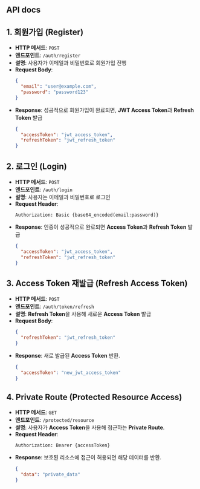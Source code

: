 ## API docs


## 1. 회원가입 (Register)

- **HTTP 메서드**: `POST`
- **엔드포인트**: `/auth/register`
- **설명**: 사용자가 이메일과 비밀번호로 회원가입 진행
- **Request Body**:
    ```json
    {
      "email": "user@example.com",
      "password": "password123"
    }
    ```
- **Response**: 성공적으로 회원가입이 완료되면, **JWT Access Token**과 **Refresh Token** 발급
    ```json
    {
      "accessToken": "jwt_access_token",
      "refreshToken": "jwt_refresh_token"
    }
    ```

## 2. 로그인 (Login)

- **HTTP 메서드**: `POST`
- **엔드포인트**: `/auth/login`
- **설명**: 사용자는 이메일과 비밀번호로 로그인
- **Request Header**:
    ```text
    Authorization: Basic {base64_encoded(email:password)}
    ```
- **Response**: 인증이 성공적으로 완료되면 **Access Token**과 **Refresh Token** 발급
    ```json
    {
      "accessToken": "jwt_access_token",
      "refreshToken": "jwt_refresh_token"
    }
    ```

## 3. Access Token 재발급 (Refresh Access Token)

- **HTTP 메서드**: `POST`
- **엔드포인트**: `/auth/token/refresh`
- **설명**: **Refresh Token**을 사용해 새로운 **Access Token** 발급
- **Request Body**:
    ```json
    {
      "refreshToken": "jwt_refresh_token"
    }
    ```
- **Response**: 새로 발급된 **Access Token** 반환.
    ```json
    {
      "accessToken": "new_jwt_access_token"
    }
    ```

## 4. Private Route (Protected Resource Access)

- **HTTP 메서드**: `GET`
- **엔드포인트**: `/protected/resource`
- **설명**: 사용자가 **Access Token**을 사용해 접근하는 **Private Route**.
- **Request Header**:
    ```text
    Authorization: Bearer {accessToken}
    ```
- **Response**: 보호된 리소스에 접근이 허용되면 해당 데이터를 반환.
    ```json
    {
      "data": "private_data"
    }
    ```


